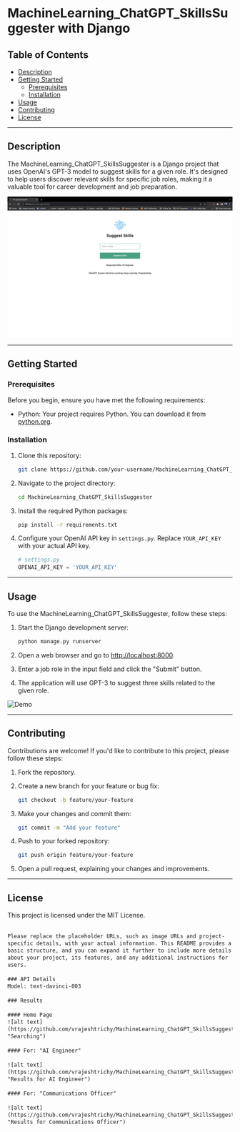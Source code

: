 # MachineLearning_ChatGPT_SkillsSuggester with Django

## Table of Contents

- [Description](#description)
- [Getting Started](#getting-started)
  - [Prerequisites](#prerequisites)
  - [Installation](#installation)
- [Usage](#usage)
- [Contributing](#contributing)
- [License](#license)

---

## Description

The MachineLearning_ChatGPT_SkillsSuggester is a Django project that uses OpenAI's GPT-3 model to suggest skills for a given role. It's designed to help users discover relevant skills for specific job roles, making it a valuable tool for career development and job preparation.

![alt text](https://github.com/vrajeshtrichy/MachineLearning_ChatGPT_SkillsSuggester/blob/master/Results/Result2.png "Results for AI Engineer")

---

## Getting Started

### Prerequisites

Before you begin, ensure you have met the following requirements:

- Python: Your project requires Python. You can download it from [python.org](https://www.python.org/downloads/).

### Installation

1. Clone this repository:

   ```bash
   git clone https://github.com/your-username/MachineLearning_ChatGPT_SkillsSuggester.git
   ```

2. Navigate to the project directory:

   ```bash
   cd MachineLearning_ChatGPT_SkillsSuggester
   ```

3. Install the required Python packages:

   ```bash
   pip install -r requirements.txt
   ```

4. Configure your OpenAI API key in `settings.py`. Replace `YOUR_API_KEY` with your actual API key.

   ```python
   # settings.py
   OPENAI_API_KEY = 'YOUR_API_KEY'
   ```

---

## Usage

To use the MachineLearning_ChatGPT_SkillsSuggester, follow these steps:

1. Start the Django development server:

   ```bash
   python manage.py runserver
   ```

2. Open a web browser and go to [http://localhost:8000](http://localhost:8000).

3. Enter a job role in the input field and click the "Submit" button.

4. The application will use GPT-3 to suggest three skills related to the given role.

![Demo](https://your-demo-image-url.com) <!-- Add a screenshot or demo GIF of the application in action -->

---

## Contributing

Contributions are welcome! If you'd like to contribute to this project, please follow these steps:

1. Fork the repository.

2. Create a new branch for your feature or bug fix:

   ```bash
   git checkout -b feature/your-feature
   ```

3. Make your changes and commit them:

   ```bash
   git commit -m "Add your feature"
   ```

4. Push to your forked repository:

   ```bash
   git push origin feature/your-feature
   ```

5. Open a pull request, explaining your changes and improvements.

---

## License

This project is licensed under the MIT License.
```

Please replace the placeholder URLs, such as image URLs and project-specific details, with your actual information. This README provides a basic structure, and you can expand it further to include more details about your project, its features, and any additional instructions for users.

### API Details
Model: text-davinci-003

### Results

#### Home Page
![alt text](https://github.com/vrajeshtrichy/MachineLearning_ChatGPT_SkillsSuggester/blob/master/Results/Result1.png "Searching")

#### For: "AI Engineer"

![alt text](https://github.com/vrajeshtrichy/MachineLearning_ChatGPT_SkillsSuggester/blob/master/Results/Result2.png "Results for AI Engineer")

#### For: "Communications Officer"

![alt text](https://github.com/vrajeshtrichy/MachineLearning_ChatGPT_SkillsSuggester/blob/master/Results/Result3.png "Results for Communications Officer")
